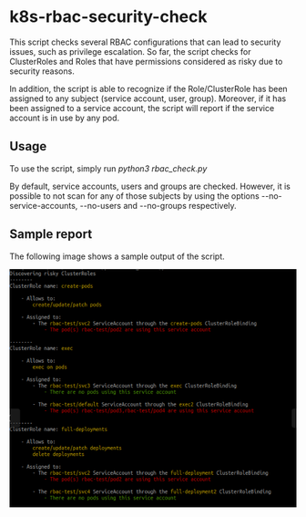 # k8s-rbac-security-check

This script checks several RBAC configurations that can lead to security issues, such as privilege escalation. So far, the script checks for ClusterRoles and Roles that have permissions considered as risky due to security reasons.

In addition, the script is able to recognize if the Role/ClusterRole has been assigned to any subject (service account, user, group). Moreover, if it has been assigned to a service account, the script will report if the service account is in use by any pod.

## Usage
To use the script, simply run _python3 rbac_check.py_

By default, service accounts, users and groups are checked. However, it is possible to not scan for any of those subjects by using the options --no-service-accounts, --no-users and --no-groups respectively.


## Sample report
The following image shows a sample output of the script.

![image alt text](https://github.com/edurra/k8s-rbac-security-check/blob/main/rbac_check.PNG)


